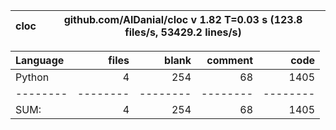 cloc|github.com/AlDanial/cloc v 1.82  T=0.03 s (123.8 files/s, 53429.2 lines/s)
--- | ---

Language|files|blank|comment|code
:-------|-------:|-------:|-------:|-------:
Python|4|254|68|1405
--------|--------|--------|--------|--------
SUM:|4|254|68|1405
